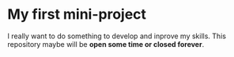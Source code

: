 # My first mini-project
I really want to do something to develop and inprove my skills. 
This repositorу maybe will be **open some time or closed forever**.
